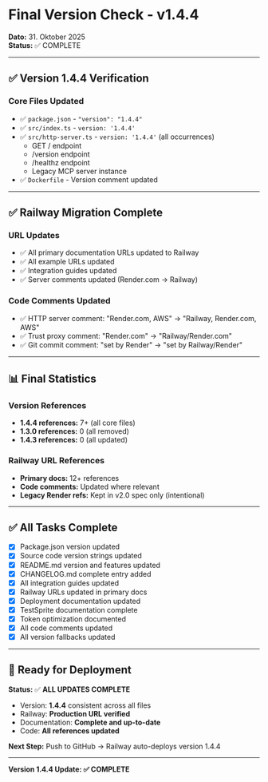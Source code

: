 # Final Version Check - v1.4.4

**Dato:** 31. Oktober 2025  
**Status:** ✅ COMPLETE

---

## ✅ Version 1.4.4 Verification

### Core Files Updated
- ✅ `package.json` - `"version": "1.4.4"`
- ✅ `src/index.ts` - `version: '1.4.4'`
- ✅ `src/http-server.ts` - `version: '1.4.4'` (all occurrences)
  - GET / endpoint
  - /version endpoint
  - /healthz endpoint
  - Legacy MCP server instance
- ✅ `Dockerfile` - Version comment updated

---

## ✅ Railway Migration Complete

### URL Updates
- ✅ All primary documentation URLs updated to Railway
- ✅ All example URLs updated
- ✅ Integration guides updated
- ✅ Server comments updated (Render.com → Railway)

### Code Comments Updated
- ✅ HTTP server comment: "Render.com, AWS" → "Railway, Render.com, AWS"
- ✅ Trust proxy comment: "Render.com" → "Railway/Render.com"
- ✅ Git commit comment: "set by Render" → "set by Railway/Render"

---

## 📊 Final Statistics

### Version References
- **1.4.4 references:** 7+ (all core files)
- **1.3.0 references:** 0 (all removed)
- **1.4.3 references:** 0 (all updated)

### Railway URL References
- **Primary docs:** 12+ references
- **Code comments:** Updated where relevant
- **Legacy Render refs:** Kept in v2.0 spec only (intentional)

---

## ✅ All Tasks Complete

- [x] Package.json version updated
- [x] Source code version strings updated
- [x] README.md version and features updated
- [x] CHANGELOG.md complete entry added
- [x] All integration guides updated
- [x] Railway URLs updated in primary docs
- [x] Deployment documentation updated
- [x] TestSprite documentation complete
- [x] Token optimization documented
- [x] All code comments updated
- [x] All version fallbacks updated

---

## 🚀 Ready for Deployment

**Status:** ✅ **ALL UPDATES COMPLETE**

- Version: **1.4.4** consistent across all files
- Railway: **Production URL verified**
- Documentation: **Complete and up-to-date**
- Code: **All references updated**

**Next Step:** Push to GitHub → Railway auto-deploys version 1.4.4

---

**Version 1.4.4 Update: ✅ COMPLETE**

